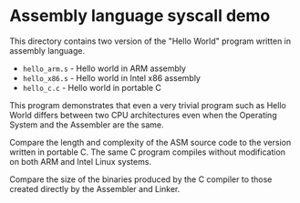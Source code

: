 # Assembly language syscall demo

This directory contains two version of the "Hello World" program
written in assembly language.

* `hello_arm.s` - Hello world in ARM assembly
* `hello_x86.s` - Hello world in Intel x86 assembly
* `hello_c.c`   - Hello world in portable C


This program demonstrates that even a very trivial program such as Hello World
differs between two CPU architectures even when the Operating System and the
Assembler are the same.

Compare the length and complexity of the ASM source code to the version written
in portable C.  The same C program compiles without modification on both ARM
and Intel Linux systems.

Compare the size of the binaries produced by the C compiler to those created
directly by the Assembler and Linker.
